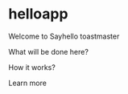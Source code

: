 helloapp
========

Welcome to Sayhello toastmaster

What will be done here?

How it works?

Learn more 
